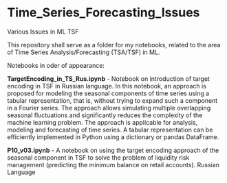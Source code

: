 # Time_Series_Forecasting_Issues
Various Issues in ML TSF

This repository shall serve as a folder for my notebooks, related to the area of Time Series Analysis/Forecasting (TSA/TSF) in ML. 

Notebooks in oder of appearance:

**TargetEncoding_in_TS_Rus.ipynb** - Notebook on introduction of target encoding in TSF in Russian language. In this notebook, an approach is proposed for modeling the seasonal components of time series using a tabular representation, that is, without trying to expand such a component in a Fourier series. The approach allows simulating multiple overlapping seasonal fluctuations and significantly reduces the complexity of the machine learning problem. The approach is applicable for analysis, modeling and forecasting of time series. A tabular representation can be efficiently implemented in Python using a dictionary or pandas DataFrame.

**P10_v03.ipynb** - A notebook on using the target encoding approach of the seasonal component in TSF to solve the problem of liquidity risk management (predicting the minimum balance on retail accounts). Russian Language
